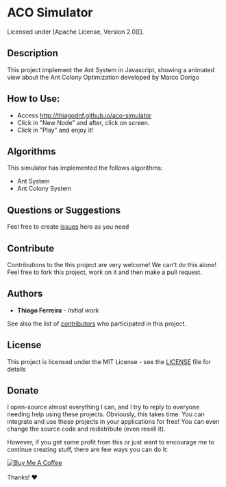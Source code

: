 ACO Simulator
==========

Licensed under [Apache License, Version 2.0][].

Description
----

This project implement the Ant System in Javascript, showing a animated view about the Ant Colony Optimization developed by Marco Dorigo

How to Use:
-----

- Access http://thiagodnf.github.io/aco-simulator
- Click in "New Node" and after, click on screen.
- Click in "Play" and enjoy it!

## Algorithms

This simulator has implemented the follows algorithms:

- Ant System
- Ant Colony System

## Questions or Suggestions

Feel free to create <a href="https://github.com/thiagodnf/aco-simulator/issues">issues</a> here as you need

## Contribute

Contributions to the this project are very welcome! We can't do this alone! Feel free to fork this project, work on it and then make a pull request.

## Authors

* **Thiago Ferreira** - *Initial work*

See also the list of [contributors](https://github.com/thiagodnf/aco-simulator/graphs/contributors) who participated in this project.

## License

This project is licensed under the MIT License - see the [LICENSE](LICENSE) file for details

## Donate

I open-source almost everything I can, and I try to reply to everyone needing help using these projects. Obviously, this takes time. You can integrate and use these projects in your applications for free! You can even change the source code and redistribute (even resell it).

However, if you get some profit from this or just want to encourage me to continue creating stuff, there are few ways you can do it:

<a href="https://www.buymeacoffee.com/thiagodnf" target="_blank">
  <img src="https://www.buymeacoffee.com/assets/img/guidelines/download-assets-sm-2.svg" alt="Buy Me A Coffee">
</a>
<br/>
<br/>
Thanks! ❤️

